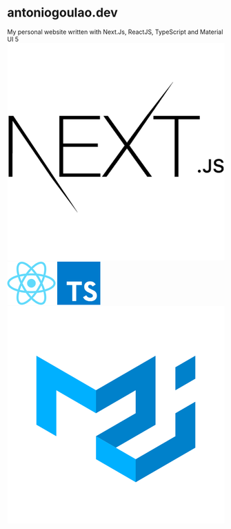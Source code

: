 # antoniogoulao.dev

My personal website written with Next.Js, ReactJS, TypeScript and Material UI 5
[![Next.js](imgs/nextjs.png)](https://nextjs.org/)
[![React](imgs/react.png)](https://reactjs.org/)
[![TypeScript](imgs/ts.png)](https://typescriptlang.org/)
[![MaterialUI5](imgs/mui.png)](https://mui.com/)